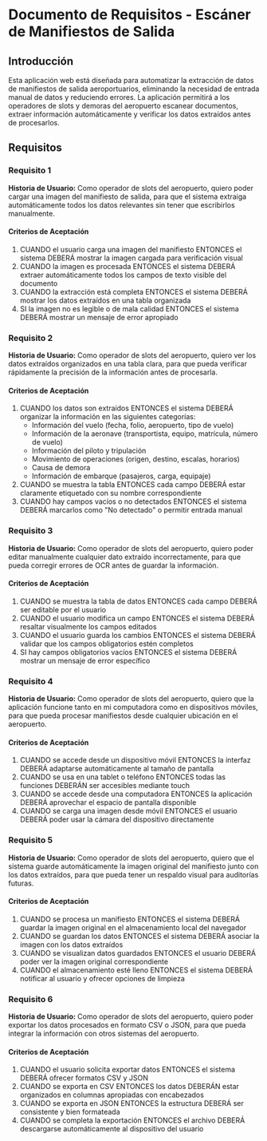 # Documento de Requisitos - Escáner de Manifiestos de Salida

## Introducción

Esta aplicación web está diseñada para automatizar la extracción de datos de manifiestos de salida aeroportuarios, eliminando la necesidad de entrada manual de datos y reduciendo errores. La aplicación permitirá a los operadores de slots y demoras del aeropuerto escanear documentos, extraer información automáticamente y verificar los datos extraídos antes de procesarlos.

## Requisitos

### Requisito 1

**Historia de Usuario:** Como operador de slots del aeropuerto, quiero poder cargar una imagen del manifiesto de salida, para que el sistema extraiga automáticamente todos los datos relevantes sin tener que escribirlos manualmente.

#### Criterios de Aceptación

1. CUANDO el usuario carga una imagen del manifiesto ENTONCES el sistema DEBERÁ mostrar la imagen cargada para verificación visual
2. CUANDO la imagen es procesada ENTONCES el sistema DEBERÁ extraer automáticamente todos los campos de texto visible del documento
3. CUANDO la extracción está completa ENTONCES el sistema DEBERÁ mostrar los datos extraídos en una tabla organizada
4. SI la imagen no es legible o de mala calidad ENTONCES el sistema DEBERÁ mostrar un mensaje de error apropiado

### Requisito 2

**Historia de Usuario:** Como operador de slots del aeropuerto, quiero ver los datos extraídos organizados en una tabla clara, para que pueda verificar rápidamente la precisión de la información antes de procesarla.

#### Criterios de Aceptación

1. CUANDO los datos son extraídos ENTONCES el sistema DEBERÁ organizar la información en las siguientes categorías:
   - Información del vuelo (fecha, folio, aeropuerto, tipo de vuelo)
   - Información de la aeronave (transportista, equipo, matrícula, número de vuelo)
   - Información del piloto y tripulación
   - Movimiento de operaciones (origen, destino, escalas, horarios)
   - Causa de demora
   - Información de embarque (pasajeros, carga, equipaje)
2. CUANDO se muestra la tabla ENTONCES cada campo DEBERÁ estar claramente etiquetado con su nombre correspondiente
3. CUANDO hay campos vacíos o no detectados ENTONCES el sistema DEBERÁ marcarlos como "No detectado" o permitir entrada manual

### Requisito 3

**Historia de Usuario:** Como operador de slots del aeropuerto, quiero poder editar manualmente cualquier dato extraído incorrectamente, para que pueda corregir errores de OCR antes de guardar la información.

#### Criterios de Aceptación

1. CUANDO se muestra la tabla de datos ENTONCES cada campo DEBERÁ ser editable por el usuario
2. CUANDO el usuario modifica un campo ENTONCES el sistema DEBERÁ resaltar visualmente los campos editados
3. CUANDO el usuario guarda los cambios ENTONCES el sistema DEBERÁ validar que los campos obligatorios estén completos
4. SI hay campos obligatorios vacíos ENTONCES el sistema DEBERÁ mostrar un mensaje de error específico

### Requisito 4

**Historia de Usuario:** Como operador de slots del aeropuerto, quiero que la aplicación funcione tanto en mi computadora como en dispositivos móviles, para que pueda procesar manifiestos desde cualquier ubicación en el aeropuerto.

#### Criterios de Aceptación

1. CUANDO se accede desde un dispositivo móvil ENTONCES la interfaz DEBERÁ adaptarse automáticamente al tamaño de pantalla
2. CUANDO se usa en una tablet o teléfono ENTONCES todas las funciones DEBERÁN ser accesibles mediante touch
3. CUANDO se accede desde una computadora ENTONCES la aplicación DEBERÁ aprovechar el espacio de pantalla disponible
4. CUANDO se carga una imagen desde móvil ENTONCES el usuario DEBERÁ poder usar la cámara del dispositivo directamente

### Requisito 5

**Historia de Usuario:** Como operador de slots del aeropuerto, quiero que el sistema guarde automáticamente la imagen original del manifiesto junto con los datos extraídos, para que pueda tener un respaldo visual para auditorías futuras.

#### Criterios de Aceptación

1. CUANDO se procesa un manifiesto ENTONCES el sistema DEBERÁ guardar la imagen original en el almacenamiento local del navegador
2. CUANDO se guardan los datos ENTONCES el sistema DEBERÁ asociar la imagen con los datos extraídos
3. CUANDO se visualizan datos guardados ENTONCES el usuario DEBERÁ poder ver la imagen original correspondiente
4. CUANDO el almacenamiento esté lleno ENTONCES el sistema DEBERÁ notificar al usuario y ofrecer opciones de limpieza

### Requisito 6

**Historia de Usuario:** Como operador de slots del aeropuerto, quiero poder exportar los datos procesados en formato CSV o JSON, para que pueda integrar la información con otros sistemas del aeropuerto.

#### Criterios de Aceptación

1. CUANDO el usuario solicita exportar datos ENTONCES el sistema DEBERÁ ofrecer formatos CSV y JSON
2. CUANDO se exporta en CSV ENTONCES los datos DEBERÁN estar organizados en columnas apropiadas con encabezados
3. CUANDO se exporta en JSON ENTONCES la estructura DEBERÁ ser consistente y bien formateada
4. CUANDO se completa la exportación ENTONCES el archivo DEBERÁ descargarse automáticamente al dispositivo del usuario